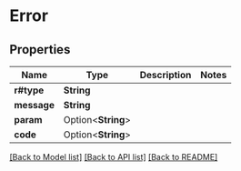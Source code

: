 # Error

## Properties

Name | Type | Description | Notes
------------ | ------------- | ------------- | -------------
**r#type** | **String** |  | 
**message** | **String** |  | 
**param** | Option<**String**> |  | 
**code** | Option<**String**> |  | 

[[Back to Model list]](../README.md#documentation-for-models) [[Back to API list]](../README.md#documentation-for-api-endpoints) [[Back to README]](../README.md)


